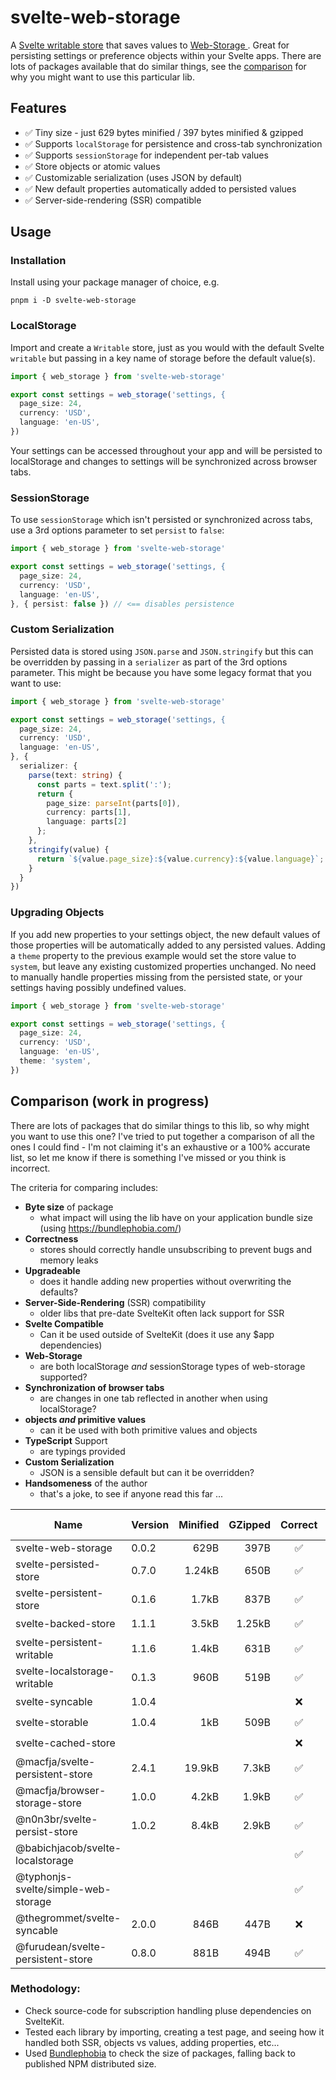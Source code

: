 # svelte-web-storage

A [Svelte writable store](https://svelte.dev/docs/svelte-store#writable) that saves values to [Web-Storage ](https://developer.mozilla.org/en-US/docs/Web/API/Web_Storage_API). Great for persisting settings or preference objects within your Svelte apps. There are lots of packages available that do similar things, see the [comparison](#comparison) for why you might want to use this particular lib.

## Features

- ✅ Tiny size - just 629 bytes minified / 397 bytes minified & gzipped
- ✅ Supports `localStorage` for persistence and cross-tab synchronization
- ✅ Supports `sessionStorage` for independent per-tab values
- ✅ Store objects or atomic values
- ✅ Customizable serialization (uses JSON by default)
- ✅ New default properties automatically added to persisted values
- ✅ Server-side-rendering (SSR) compatible

## Usage

### Installation

Install using your package manager of choice, e.g.

    pnpm i -D svelte-web-storage

### LocalStorage

Import and create a `Writable` store, just as you would with the default Svelte `writable` but passing in a key name of storage before the default value(s).

```ts
import { web_storage } from 'svelte-web-storage'

export const settings = web_storage('settings, {
  page_size: 24,
  currency: 'USD',
  language: 'en-US',
})
```

Your settings can be accessed throughout your app and will be persisted to localStorage and changes to settings will be synchronized across browser tabs.

### SessionStorage

To use `sessionStorage` which isn't persisted or synchronized across tabs, use a 3rd options parameter to set `persist` to `false`:

```ts
import { web_storage } from 'svelte-web-storage'

export const settings = web_storage('settings, {
  page_size: 24,
  currency: 'USD',
  language: 'en-US',
}, { persist: false }) // <== disables persistence
```

### Custom Serialization

Persisted data is stored using `JSON.parse` and `JSON.stringify` but this can be overridden by passing in a `serializer` as part of the 3rd options parameter. This might be because you have some legacy format that you want to use:

```ts
import { web_storage } from 'svelte-web-storage'

export const settings = web_storage('settings, {
  page_size: 24,
  currency: 'USD',
  language: 'en-US',
}, {
  serializer: {
    parse(text: string) {
      const parts = text.split(':');
      return {
        page_size: parseInt(parts[0]),
        currency: parts[1],
        language: parts[2]
      };
    },
    stringify(value) {
      return `${value.page_size}:${value.currency}:${value.language}`;
    }
  }
})
```

### Upgrading Objects

If you add new properties to your settings object, the new default values of those properties will be automatically added to any persisted values. Adding a `theme` property to the previous example would set the store value to `system`, but leave any existing customized properties unchanged. No need to manually handle properties missing from the persisted state, or your settings having possibly undefined values.

```ts
import { web_storage } from 'svelte-web-storage'

export const settings = web_storage('settings, {
  page_size: 24,
  currency: 'USD',
  language: 'en-US',
  theme: 'system',
})
```

## Comparison (work in progress)

There are lots of packages that do similar things to this lib, so why might you want to use this one? I've tried to put together a comparison of all the ones I could find - I'm not claiming it's an exhaustive or a 100% accurate list, so let me know if there is something I've missed or you think is incorrect.

The criteria for comparing includes:

- **Byte size** of package
  - what impact will using the lib have on your application bundle size (using https://bundlephobia.com/)
- **Correctness**
  - stores should correctly handle unsubscribing to prevent bugs and memory leaks
- **Upgradeable**
  - does it handle adding new properties without overwriting the defaults?
- **Server-Side-Rendering** (SSR) compatibility
  - older libs that pre-date SvelteKit often lack support for SSR
- **Svelte Compatible**
  - Can it be used outside of SvelteKit (does it use any $app dependencies)
- **Web-Storage**
  - are both localStorage _and_ sessionStorage types of web-storage supported?
- **Synchronization of browser tabs**
  - are changes in one tab reflected in another when using localStorage?
- **objects _and_ primitive values**
  - can it be used with both primitive values and objects
- **TypeScript** Support
  - are typings provided
- **Custom Serialization**
  - JSON is a sensible default but can it be overridden?
- **Handsomeness** of the author
  - that's a joke, to see if anyone read this far ...

| Name                                | Version | Minified | GZipped | Correct | Upgrade | SSR | SK Deps | Session | Sync | Values | TS  | Serialize |
| ----------------------------------- | ------- | -------: | ------: | :-----: | :-----: | :-: | :-----: | :-----: | :--: | :----: | :-: | :-------: |
| svelte-web-storage                  | 0.0.2   |     629B |    397B |   ✅    |   ✅    | ✅  |   ✅    |   ✅    |  ✅  |   ✅   | ✅  |    ✅     |
| svelte-persisted-store              | 0.7.0   |   1.24kB |    650B |   ✅    |   ❓    | ❓  |   ❓    |   ❓    |  ❓  |   ❓   | ❓  |    ❓     |
| svelte-persistent-store             | 0.1.6   |    1.7kB |    837B |   ✅    |   ❓    | ❓  |   ❓    |   ❓    |  ❓  |   ❓   | ❓  |    ❓     |
| svelte-backed-store                 | 1.1.1   |    3.5kB |  1.25kB |   ✅    |   ❓    | ❓  |   ❓    |   ❓    |  ❓  |   ❓   | ❓  |    ❓     |
| svelte-persistent-writable          | 1.1.6   |    1.4kB |    631B |   ✅    |   ❓    | ❓  |   ❓    |   ❓    |  ❓  |   ❓   | ❓  |    ❓     |
| svelte-localstorage-writable        | 0.1.3   |     960B |    519B |   ✅    |   ❓    | ❓  |   ❓    |   ❓    |  ❓  |   ❓   | ❓  |    ❓     |
| svelte-syncable                     | 1.0.4   |          |         |   ❌    |   ❓    | ❓  |   ❓    |   ❓    |  ❓  |   ❓   | ❓  |    ❓     |
| svelte-storable                     | 1.0.4   |      1kB |    509B |   ✅    |   ❓    | ❌  |   ❓    |   ❓    |  ❓  |   ❓   | ❓  |    ❓     |
| svelte-cached-store                 |         |          |         |   ❌    |   ❓    | ❓  |   ❓    |   ❓    |  ❓  |   ❓   | ❓  |    ❓     |
| @macfja/svelte-persistent-store     | 2.4.1   |   19.9kB |   7.3kB |   ✅    |   ❓    | ❓  |   ❓    |   ❓    |  ❓  |   ❓   | ❓  |    ❓     |
| @macfja/browser-storage-store       | 1.0.0   |    4.2kB |   1.9kB |   ✅    |   ❓    | ❓  |   ❓    |   ❓    |  ❓  |   ❓   | ❓  |    ❓     |
| @n0n3br/svelte-persist-store        | 1.0.2   |    8.4kB |   2.9kB |   ✅    |   ❓    | ❓  |   ❓    |   ❓    |  ❓  |   ❓   | ❓  |    ❓     |
| @babichjacob/svelte-localstorage    |         |          |         |   ✅    |   ❓    | ❓  |   ❓    |   ❓    |  ❓  |   ❓   | ❓  |    ❓     |
| @typhonjs-svelte/simple-web-storage |         |          |         |   ✅    |   ❓    | ❓  |   ❓    |   ❓    |  ❓  |   ❓   | ❓  |    ❓     |
| @thegrommet/svelte-syncable         | 2.0.0   |     846B |    447B |   ❌    |   ❓    | ❓  |   ❓    |   ❓    |  ❓  |   ❓   | ❓  |    ❓     |
| @furudean/svelte-persistent-store   | 0.8.0   |     881B |    494B |   ✅    |   ❓    | ❓  |   ❓    |   ❓    |  ❓  |   ❓   | ❓  |    ❓     |

### Methodology:

- Check source-code for subscription handling pluse dependencies on SvelteKit.
- Tested each library by importing, creating a test page, and seeing how it handled both SSR, objects vs values, adding properties, etc...
- Used [Bundlephobia](https://bundlephobia.com/) to check the size of packages, falling back to published NPM distributed size.

